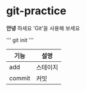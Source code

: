 # git-practice

**안녕** 하세요
'Git'을 사용해 보세요


'''
git init
'''

|기능|설명|
|---|---|
|add|스테이지|
|commit|커밋|